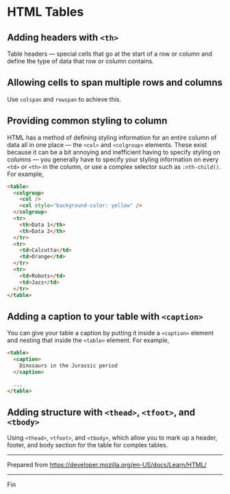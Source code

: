 # HTML Tables

## Adding headers with `<th>`

Table headers — special cells that go at the start of a row or column and define the type of data that row or column contains.

## Allowing cells to span multiple rows and columns

Use `colspan` and `rowspan` to achieve this.

## Providing common styling to column

HTML has a method of defining styling information for an entire column of data all in one place — the `<col>` and `<colgroup>` elements. These exist because it can be a bit annoying and inefficient having to specify styling on columns — you generally have to specify your styling information on every `<td>` or `<th>` in the column, or use a complex selector such as `:nth-child()`. For example,

```html
<table>
  <colgroup>
    <col />
    <col style="background-color: yellow" />
  </colgroup>
  <tr>
    <th>Data 1</th>
    <th>Data 2</th>
  </tr>
  <tr>
    <td>Calcutta</td>
    <td>Orange</td>
  </tr>
  <tr>
    <td>Robots</td>
    <td>Jazz</td>
  </tr>
</table>
```

## Adding a caption to your table with `<caption>`

You can give your table a caption by putting it inside a `<caption>` element and nesting that inside the `<table>` element. For example,

```html
<table>
  <caption>
    Dinosaurs in the Jurassic period
  </caption>

  ...
</table>
```

## Adding structure with `<thead>`, `<tfoot>`, and `<tbody>`

Using `<thead>`, `<tfoot>`, and `<tbody>`, which allow you to mark up a header, footer, and body section for the table for complex tables.

---

Prepared from <https://developer.mozilla.org/en-US/docs/Learn/HTML/>

---

Fin

